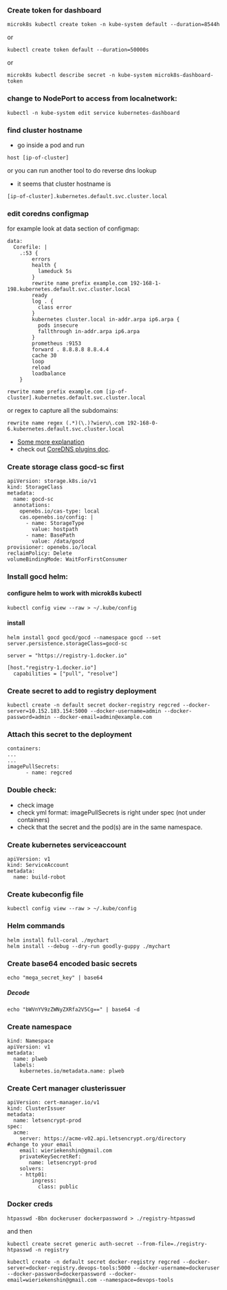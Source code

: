 ### Create token for dashboard

```
microk8s kubectl create token -n kube-system default --duration=8544h
```
or
```
kubectl create token default --duration=50000s
```
or
```
microk8s kubectl describe secret -n kube-system microk8s-dashboard-token
```
### change to NodePort to access from localnetwork:
```
kubectl -n kube-system edit service kubernetes-dashboard
```

### find cluster hostname
- go inside a pod and run
```
host [ip-of-cluster]
```
or you can run another tool to do reverse dns lookup

- it seems that cluster hostname is 
```
[ip-of-cluster].kubernetes.default.svc.cluster.local
```

### edit coredns configmap
for example look at data section of configmap:
```
data:
  Corefile: |
    .:53 {
        errors
        health {
          lameduck 5s
        }
        rewrite name prefix example.com 192-168-1-198.kubernetes.default.svc.cluster.local
        ready
        log . {
          class error
        }
        kubernetes cluster.local in-addr.arpa ip6.arpa {
          pods insecure
          fallthrough in-addr.arpa ip6.arpa
        }
        prometheus :9153
        forward . 8.8.8.8 8.8.4.4 
        cache 30
        loop
        reload
        loadbalance
    }
```

```
rewrite name prefix example.com [ip-of-cluster].kubernetes.default.svc.cluster.local
```
or regex to capture all the subdomains:
```
rewrite name regex (.*)(\.)?wieru\.com 192-168-0-6.kubernetes.default.svc.cluster.local
```

- [Some more explanation](https://therubyist.org/2021/02/20/cert-manager-nat-loopback-and-coredns/)
- check out [CoreDNS plugins doc](https://coredns.io/plugins/rewrite/).

### Create storage class gocd-sc first
```
apiVersion: storage.k8s.io/v1
kind: StorageClass
metadata:
  name: gocd-sc
  annotations:
    openebs.io/cas-type: local
    cas.openebs.io/config: |
      - name: StorageType
        value: hostpath
      - name: BasePath
        value: /data/gocd
provisioner: openebs.io/local
reclaimPolicy: Delete
volumeBindingMode: WaitForFirstConsumer
```

### Install gocd helm:

#### configure helm to work with microk8s kubectl
```
kubectl config view --raw > ~/.kube/config
```
#### install
```
helm install gocd gocd/gocd --namespace gocd --set server.persistence.storageClass=gocd-sc
```

```
server = "https://registry-1.docker.io"

[host."registry-1.docker.io"]
  capabilities = ["pull", "resolve"]
```

### Create secret to add to registry deployment
```
kubectl create -n default secret docker-registry regcred --docker-server=10.152.183.154:5000 --docker-username=admin --docker-password=admin --docker-email=admin@example.com
```
### Attach this secret to the deployment
```
containers:
...
...
imagePullSecrets:
      - name: regcred
```

### Double check:
- check image
- check yml format: imagePullSecrets is right under spec (not under containers)
- check that the secret and the pod(s) are in the same namespace.

### Create kubernetes serviceaccount
```
apiVersion: v1
kind: ServiceAccount
metadata:
  name: build-robot
```

### Create kubeconfig file

```
kubectl config view --raw > ~/.kube/config
```

### Helm commands

```
helm install full-coral ./mychart
helm install --debug --dry-run goodly-guppy ./mychart
```

### Create base64 encoded basic secrets

```
echo "mega_secret_key" | base64
```

##### Decode 

```
echo "bWVnYV9zZWNyZXRfa2V5Cg==" | base64 -d
```

### Create namespace

```
kind: Namespace
apiVersion: v1
metadata:
  name: plweb
  labels:
    kubernetes.io/metadata.name: plweb
```

### Create Cert manager clusterissuer

```
apiVersion: cert-manager.io/v1
kind: ClusterIssuer
metadata:
  name: letsencrypt-prod
spec:
  acme:
    server: https://acme-v02.api.letsencrypt.org/directory
#change to your email
    email: wieriekenshin@gmail.com
    privateKeySecretRef:
       name: letsencrypt-prod
    solvers:
    - http01:
        ingress:
          class: public
```

### Docker creds 
```
htpasswd -Bbn dockeruser dockerpassword > ./registry-htpasswd
```
and then 
```
kubectl create secret generic auth-secret --from-file=./registry-htpasswd -n registry
```
```
kubectl create -n default secret docker-registry regcred --docker-server=docker-registry.devops-tools:5000 --docker-username=dockeruser --docker-password=dockerpassword --docker-email=wieriekenshin@gmail.com --namespace=devops-tools
```
